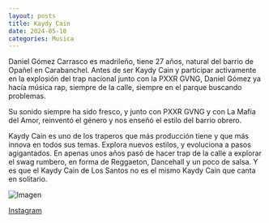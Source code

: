 ```yaml
---
layout: posts
title: Kaydy Cain
date: 2024-05-18
categories: Musica
---
```


Daniel Gómez Carrasco es madrileño, tiene 27 años, natural del barrio de Opañel en Carabanchel. Antes de ser Kaydy Cain y participar activamente en la explosión del trap nacional junto con la PXXR GVNG, Daniel Gómez ya hacía música rap, siempre de la calle, siempre en el parque buscando problemas.

Su sonido siempre ha sido fresco, y junto con PXXR GVNG y con La Mafia del Amor, reinventó el género y nos enseñó el estilo del barrio obrero.

Kaydy Cain es uno de los traperos que más producción tiene y que más innova en todos sus temas. Explora nuevos estilos, y evoluciona a pasos agigantados. En apenas unos años pasó de hacer trap de la calle a explorar el swag rumbero, en forma de Reggaeton, Dancehall y un poco de salsa. Y es que el Kaydy Cain de Los Santos no es el mismo Kaydy Cain que canta en solitario.

![Imagen](https://quebravo.com/wp-content/uploads/2023/03/Kaydy_Cain.jpg)

[Instagram](https://www.instagram.com/kaydy_cain/)